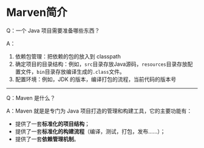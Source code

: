 # Marven简介

Q：一个 Java 项目需要准备哪些东西？

A：

1. 依赖包管理：把依赖的包的放入到 classpath
2. 确定项目的目录结构：例如，`src`目录存放Java源码，`resources`目录存放配置文件，`bin`目录存放编译生成的`.class`文件。
3. 配置环境：例如，JDK 的版本，编译打包的流程，当前代码的版本号



---

Q：Maven 是什么？

A：Maven 就是是专门为 Java 项目打造的管理和构建工具，它的主要功能有：

- 提供了一套**标准化的项目结构**；
- 提供了一套**标准化的构建流程**（编译，测试，打包，发布……）；
- 提供了一套**依赖管理机制**。